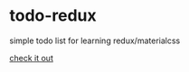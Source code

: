 # todo-redux
simple todo list for learning redux/materialcss

[check it out](https://n4sa.github.io/todo-redux)


